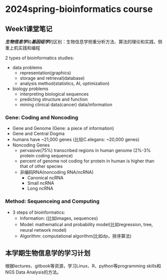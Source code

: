 # 2024spring-bioinformatics course
## Week1课堂笔记
***生物信息学***和***基因组学***的区别：生物信息学侧重分析方法、算法的理论和实践，侧重上机实践和编程  

2 types of bioinformatics studies:
- data problems
    - representation(graphics)
    - storage and retrieval(database)
    - analysis method(statistics, AI, optimization)
- biology problems
    - interpreting biological sequences
    - predicting structure and function
    - mining clinical data(cancer) data/information

### Gene: Coding and Noncoding
- Gene and Genome (Gene: a piece of information)
- Gene and Central Dogma
- humans have ~21,000 genes (比较C.elegans: ~20,000 genes)
- Noncoding Genes
    - pervasive(75%) transcribed regions in human genome (2%-3% protein coding sequence)
    - percent of genome not coding for protein in human is higher than that of other species
    - 非编码RNA(noncoding RNA/ncRNA)
        - Canonical ncRNA
        - Small ncRNA
        - Long ncRNA

### Method: Sequenceing and Computing
- 3 steps of bioinformatics:
    - Information: (比如images, sequences)
    - Model: mathematical and probability model(比如regression, tree, neural network model)
    - Algorithm: computational algorithm(比如dp，排序算法)


## 本学期生物信息学的学习计划
根据lectures、gitbook等资源，学习Linux、R、python等programming skills和NGS Data Analysis的方法。
